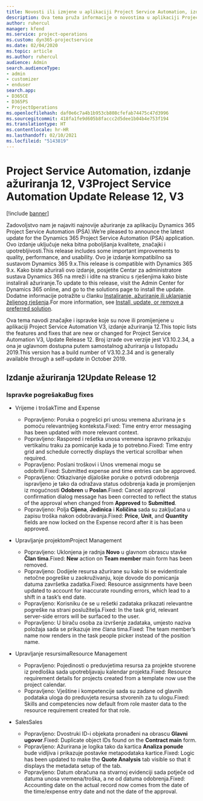 ```yaml
---
title: Novosti ili izmjene u aplikaciji Project Service Automation, izdanje ažuriranja 12, V3
description: Ova tema pruža informacije o novostima u aplikaciji Project Service Automation, izdanje ažuriranja 12, V3.
author: ruhercul
manager: kfend
ms.service: project-operations
ms.custom: dyn365-projectservice
ms.date: 02/04/2020
ms.topic: article
ms.author: ruhercul
audience: Admin
search.audienceType:
- admin
- customizer
- enduser
search.app:
- D365CE
- D365PS
- ProjectOperations
ms.openlocfilehash: daf0e6c7a4b1b953cb808cfefab74475c47d3996
ms.sourcegitcommit: 418fa1fe9d605b8faccc2d5dee1b04b4e753f194
ms.translationtype: HT
ms.contentlocale: hr-HR
ms.lasthandoff: 02/10/2021
ms.locfileid: "5143819"
---
```

# <a name="project-service-automation-update-release-12-v3"></a><span data-ttu-id="b09d5-103">Project Service Automation, izdanje ažuriranja 12, V3</span><span class="sxs-lookup"><span data-stu-id="b09d5-103">Project Service Automation Update Release 12, V3</span></span>

[!include [banner](../includes/psa-now-project-operations.md)]

<span data-ttu-id="b09d5-104">Zadovoljstvo nam je najaviti najnovije ažuriranje za aplikaciju Dynamics 365 Project Service Automation (PSA).</span><span class="sxs-lookup"><span data-stu-id="b09d5-104">We’re pleased to announce the latest update for the Dynamics 365 Project Service Automation (PSA) application.</span></span> <span data-ttu-id="b09d5-105">Ovo izdanje uključuje neka bitna poboljšanja kvalitete, značajki i upotrebljivosti.</span><span class="sxs-lookup"><span data-stu-id="b09d5-105">This release includes some important improvements to quality, performance, and usability.</span></span> <span data-ttu-id="b09d5-106">Ovo je izdanje kompatibilno sa sustavom Dynamics 365 9.x.</span><span class="sxs-lookup"><span data-stu-id="b09d5-106">This release is compatible with Dynamics 365 9.x.</span></span> <span data-ttu-id="b09d5-107">Kako biste ažurirali ovo izdanje, posjetite Centar za administratore sustava Dynamics 365 na mreži i idite na stranicu s rješenjima kako biste instalirali ažuriranje.</span><span class="sxs-lookup"><span data-stu-id="b09d5-107">To update to this release, visit the Admin Center for Dynamics 365 online, and go to the solutions page to install the update.</span></span> <span data-ttu-id="b09d5-108">Dodatne informacije potražite u članku [Instaliranje, ažuriranje ili uklanjanje željenog rješenja](https://docs.microsoft.com/power-platform/admin/install-remove-preferred-solution).</span><span class="sxs-lookup"><span data-stu-id="b09d5-108">For more information, see [Install, update, or remove a preferred solution](https://docs.microsoft.com/power-platform/admin/install-remove-preferred-solution).</span></span>

<span data-ttu-id="b09d5-109">Ova tema navodi značajke i ispravke koje su nove ili promijenjene u aplikaciji Project Service Automation V3, izdanje ažuriranja 12.</span><span class="sxs-lookup"><span data-stu-id="b09d5-109">This topic lists the features and fixes that are new or changed for Project Service Automation V3, Update Release 12.</span></span> <span data-ttu-id="b09d5-110">Broj izrade ove verzije jest V3.10.2.34, a ona je uglavnom dostupna putem samostalnog ažuriranja u listopadu 2019.</span><span class="sxs-lookup"><span data-stu-id="b09d5-110">This version has a build number of V3.10.2.34 and is generally available through a self-update in October 2019.</span></span>

## <a name="update-release-12"></a><span data-ttu-id="b09d5-111">Izdanje ažuriranja 12</span><span class="sxs-lookup"><span data-stu-id="b09d5-111">Update Release 12</span></span>

### <a name="bug-fixes"></a><span data-ttu-id="b09d5-112">Ispravke pogrešaka</span><span class="sxs-lookup"><span data-stu-id="b09d5-112">Bug fixes</span></span>

- <span data-ttu-id="b09d5-113">Vrijeme i trošak</span><span class="sxs-lookup"><span data-stu-id="b09d5-113">Time and Expense</span></span>

    - <span data-ttu-id="b09d5-114">Popravljeno: Poruka o pogrešci pri unosu vremena ažurirana je s pomoću relevantnijeg konteksta.</span><span class="sxs-lookup"><span data-stu-id="b09d5-114">Fixed: Time entry error messaging has been updated with more relevant context.</span></span>
    - <span data-ttu-id="b09d5-115">Popravljeno: Raspored i rešetka unosa vremena ispravno prikazuju vertikalnu traku za pomicanje kada je to potrebno.</span><span class="sxs-lookup"><span data-stu-id="b09d5-115">Fixed: Time entry grid and schedule correctly displays the vertical scrollbar when required.</span></span>
    - <span data-ttu-id="b09d5-116">Popravljeno: Poslani troškovi i Unos vremenai mogu se odobriti.</span><span class="sxs-lookup"><span data-stu-id="b09d5-116">Fixed: Submitted expense and time entries can be approved.</span></span>
    - <span data-ttu-id="b09d5-117">Popravljeno: Otkazivanje dijaloške poruke o potvrdi odobrenja ispravljeno je tako da odražava status odobrenja kada je promijenjen iz mogućnosti **Odobren** u **Poslan**.</span><span class="sxs-lookup"><span data-stu-id="b09d5-117">Fixed: Cancel approval confirmation dialog message has been corrected to reflect the status of the approval when changed from **Approved** to **Submitted**.</span></span>
    - <span data-ttu-id="b09d5-118">Popravljeno: Polja **Cijena**, **Jedinica** i **Količina** sada su zaključana u zapisu troška nakon odobravanja.</span><span class="sxs-lookup"><span data-stu-id="b09d5-118">Fixed: **Price**, **Unit**, and **Quantity** fields are now locked on the Expense record after it is has been approved.</span></span>

- <span data-ttu-id="b09d5-119">Upravljanje projektom</span><span class="sxs-lookup"><span data-stu-id="b09d5-119">Project Management</span></span>

    - <span data-ttu-id="b09d5-120">Popravljeno: Uklonjena je radnja **Novo** u glavnom obrascu stavke **Član tima**.</span><span class="sxs-lookup"><span data-stu-id="b09d5-120">Fixed: **New** action on **Team member** main form has been removed.</span></span>
    - <span data-ttu-id="b09d5-121">Popravljeno: Dodijele resursa ažurirane su kako bi se evidentirale netočne pogreške u zaokruživanju, koje dovode do pomicanja datuma završetka zadatka.</span><span class="sxs-lookup"><span data-stu-id="b09d5-121">Fixed: Resource assignments have been updated to account for inaccurate rounding errors, which lead to a shift in a task’s end date.</span></span>
    - <span data-ttu-id="b09d5-122">Popravljeno: Korisniku će se u rešetki zadataka prikazati relevantne pogreške na strani poslužitelja.</span><span class="sxs-lookup"><span data-stu-id="b09d5-122">Fixed: In the task grid, relevant server-side errors will be surfaced to the user.</span></span>
    - <span data-ttu-id="b09d5-123">Popravljeno: U biraču osoba za izvršenje zadataka, umjesto naziva položaja sada se prikazuje ime člana tima.</span><span class="sxs-lookup"><span data-stu-id="b09d5-123">Fixed: The team member’s name now renders in the task people picker instead of the position name.</span></span>

- <span data-ttu-id="b09d5-124">Upravljanje resursima</span><span class="sxs-lookup"><span data-stu-id="b09d5-124">Resource Management</span></span>

    - <span data-ttu-id="b09d5-125">Popravljeno: Pojedinosti o preduvjetima resursa za projekte stvorene iz predloška sada upotrebljavaju kalendar projekta.</span><span class="sxs-lookup"><span data-stu-id="b09d5-125">Fixed: Resource requirement details for projects created from a template now use the project calendar.</span></span>
    - <span data-ttu-id="b09d5-126">Popravljeno: Vještine i kompetencije sada su zadane od glavnih podataka uloga do preduvjeta resursa stvorenih za tu ulogu.</span><span class="sxs-lookup"><span data-stu-id="b09d5-126">Fixed: Skills and competencies now default from role master data to the resource requirement created for that role.</span></span>

- <span data-ttu-id="b09d5-127">Sales</span><span class="sxs-lookup"><span data-stu-id="b09d5-127">Sales</span></span>

    - <span data-ttu-id="b09d5-128">Popravljeno: Dvostruki ID-i objekata pronađeni na obrascu **Glavni ugovor**.</span><span class="sxs-lookup"><span data-stu-id="b09d5-128">Fixed: Duplicate object IDs found on the **Contract main** form.</span></span>
    - <span data-ttu-id="b09d5-129">Popravljeno: Ažurirana je logika tako da kartica **Analiza ponude** bude vidljiva i prikazuje postavke metapodataka kartice.</span><span class="sxs-lookup"><span data-stu-id="b09d5-129">Fixed: Logic has been updated to make the **Quote Analysis** tab visible so that it displays the metadata setup of the tab.</span></span>
    - <span data-ttu-id="b09d5-130">Popravljeno: Datum obračuna na stvarnoj evidenciji sada potječe od datuma unosa vremena/troška, a ne od datuma odobrenja.</span><span class="sxs-lookup"><span data-stu-id="b09d5-130">Fixed: Accounting date on the actual record now comes from the date of the time/expense entry date and not the date of the approval.</span></span>
